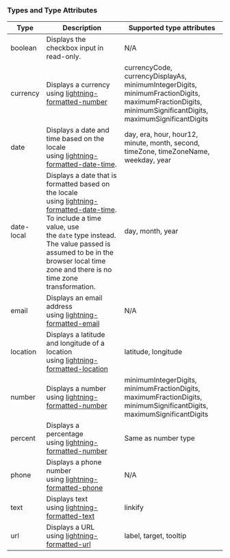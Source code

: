### Types and Type Attributes

| **Type** | **Description** | **Supported type attributes** |
| --- | --- | --- |
| boolean | Displays the checkbox input in read-only. | N/A |
| currency | Displays a currency using <a href="https://developer.salesforce.com/docs/component-library/bundle/lightning-datatable/bundle/lightning-formatted-number/" target="_blank">lightning-formatted-number</a> | currencyCode, currencyDisplayAs, minimumIntegerDigits, minimumFractionDigits, maximumFractionDigits, minimumSignificantDigits, maximumSignificantDigits |
| date | Displays a date and time based on the locale using <a href="https://developer.salesforce.com/docs/component-library/bundle/lightning-datatable/bundle/lightning-formatted-date-time/" target="_blank">lightning-formatted-date-time</a>. | day, era, hour, hour12, minute, month, second, timeZone, timeZoneName, weekday, year |
| date-local | Displays a date that is formatted based on the locale using <a href="https://developer.salesforce.com/docs/component-library/bundle/lightning-datatable/bundle/lightning-formatted-date-time/" target="_blank">lightning-formatted-date-time</a>. To include a time value, use the `date` type instead. The value passed is assumed to be in the browser local time zone and there is no time zone transformation. | day, month, year |
| email | Displays an email address using <a href="https://developer.salesforce.com/docs/component-library/bundle/lightning-datatable/bundle/lightning-formatted-email/" target="_blank">lightning-formatted-email</a> | N/A |
| location | Displays a latitude and longitude of a location using <a href="https://developer.salesforce.com/docs/component-library/bundle/lightning-datatable/bundle/lightning-formatted-location/" target="_blank">lightning-formatted-location</a> | latitude, longitude |
| number | Displays a number using <a href="https://developer.salesforce.com/docs/component-library/bundle/lightning-datatable/bundle/lightning-formatted-number/" target="_blank">lightning-formatted-number</a> | minimumIntegerDigits, minimumFractionDigits, maximumFractionDigits, minimumSignificantDigits, maximumSignificantDigits |
| percent | Displays a percentage using <a href="https://developer.salesforce.com/docs/component-library/bundle/lightning-datatable/bundle/lightning-formatted-number/" target="_blank">lightning-formatted-number</a> | Same as number type |
| phone | Displays a phone number using <a href="https://developer.salesforce.com/docs/component-library/bundle/lightning-datatable/bundle/lightning-formatted-phone/" target="_blank">lightning-formatted-phone</a> | N/A |
| text | Displays text using <a href="https://developer.salesforce.com/docs/component-library/bundle/lightning-datatable/bundle/lightning-formatted-text/" target="_blank">lightning-formatted-text</a> | linkify |
| url | Displays a URL using <a href="https://developer.salesforce.com/docs/component-library/bundle/lightning-datatable/bundle/lightning-formatted-url/" target="_blank">lightning-formatted-url</a> | label, target, tooltip |
